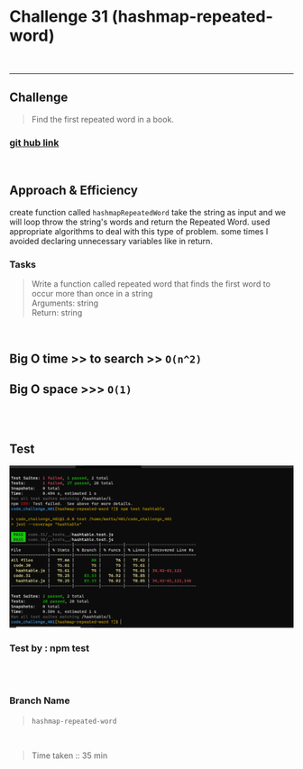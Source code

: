 # Challenge 31 (hashmap-repeated-word)

<br>
<hr>

## Challenge

> Find the first repeated word in a book.

### [git hub link](https://github.com/mr-atta/code_challenge_401/tree/main/code.31)

<br>

## Approach & Efficiency

create function called `hashmapRepeatedWord` take the string as input and we will loop throw the string's words and return the Repeated Word.
used appropriate algorithms to deal with this type of problem.
some times I avoided declaring unnecessary variables like in return.

### Tasks

> Write a function called repeated word that finds the first word to occur more than once in a string <br>
> Arguments: string <br>
> Return: string <br>

<br>

<!-- ## whitbord

![whitbord]() -->

<!-- ![pseudocode]() -->

## **Big O time** >> to search >> `O(n^2)`

## **Big O space** >>> `O(1)`

<br>
<br>

## Test

![test](./img/Capture31-update-test.PNG)

### Test by : npm test

<br>
<br>

### Branch Name

> `hashmap-repeated-word`

<br>

> Time taken :: 35 min
